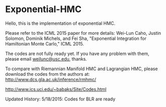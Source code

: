 # Exponential-HMC

Hello, this is the implementation of exponential HMC.

Please refer to the ICML 2015 paper for more details:
Wei-Lun Caho, Justin Solomon, Dominik Michels, and Fei Sha, "Exponential Integration for Hamiltonian Monte Carlo," ICML 2015.

The codes are not fully ready yet. If you have any problem with them, please email weilunc@usc.edu, thanks.

To compare with Riemannian Manifold HMC and Lagrangian HMC, please download the codes from the authors at:
http://www.dcs.gla.ac.uk/inference/rmhmc/

http://www.ics.uci.edu/~babaks/Site/Codes.html

Updated History:
5/18/2015: Codes for BLR are ready

